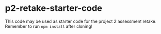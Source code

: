 # p2-retake-starter-code

This code may be used as starter code for the project 2 assessment retake. Remember to run `npm install` after cloning!
